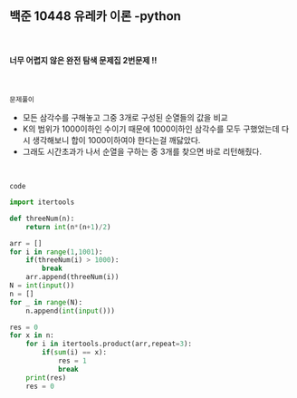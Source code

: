 ## 백준 10448 유레카 이론 -python

<br>

#### 너무 어렵지 않은 완전 탐색 문제집 2번문제 !!

<br>

`문제풀이`

- 모든 삼각수를 구해놓고 그중 3개로 구성된 순열들의 값을 비교
- K의 범위가 1000이하인 수이기 때문에 1000이하인 삼각수를 모두 구했었는데 다시 생각해보니 합이 1000이하여야 한다는걸 깨닳았다.
- 그래도 시간초과가 나서 순열을 구하는 중 3개를 찾으면 바로 리턴해줬다.

<br>

`code`

```python
import itertools

def threeNum(n):
    return int(n*(n+1)/2)

arr = []
for i in range(1,1001):
    if(threeNum(i) > 1000):
        break
    arr.append(threeNum(i))
N = int(input())
n = []
for _ in range(N):
    n.append(int(input()))

res = 0
for x in n:
    for i in itertools.product(arr,repeat=3):
        if(sum(i) == x):
            res = 1
            break
    print(res)
    res = 0
```